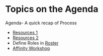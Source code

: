 # Topics on the Agenda
Agenda- A quick recap of Process 
- [Resources 1](https://samvaghefi.com/wp-content/uploads/2019/09/designThinking_LeanAgile.png)
- [Resources 2](https://lithespeed.com/wp-content/uploads/2014/04/Screen-Shot-2016-08-05-at-10.21.03-AM.png)
- Define Roles in [Roster](https://docs.google.com/spreadsheets/d/1l9fUahKh_Rm1oiWxpYNNhMdSb1Xv8NG9d8K472kmfC0/edit?usp=drive_open&ouid=111438017982043022076)
- [Affinity Workshop](https://www.nngroup.com/articles/affinity-diagram/) 





